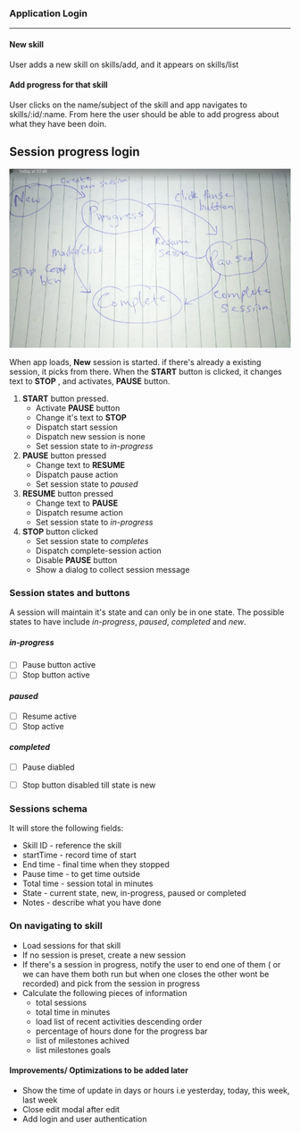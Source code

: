 ### Application Login
***
#### New skill
User adds a new skill on skills/add, and it appears on skills/list

#### Add progress for that skill
User clicks on the name/subject of the skill and app navigates to skills/:id/:name. From here the user should be able to add progress about what they have been doin.

## Session progress login
![Logic](logic.png)

When app loads, **New** session is started. if there's already a existing session, it picks from there. When the **START** button is clicked, it changes text to **STOP** , and activates, **PAUSE** button.

1. **START** button pressed.
    - Activate **PAUSE** button
    - Change it's text to **STOP**
    - Dispatch start session
    - Dispatch new session is none
    - Set session state to *in-progress*
2. **PAUSE** button pressed
    - Change text to **RESUME**
    - Dispatch pause action
    - Set session state to *paused*
3. **RESUME** button pressed
    - Change text to **PAUSE**
    - Dispatch resume action
    - Set session state to *in-progress*
4. **STOP** button clicked
    - Set session state to *completes*
    - Dispatch complete-session action
    - Disable  **PAUSE** button
    - Show a dialog to collect session message

### Session states and buttons
A session will maintain it's state and can only be in one state. The possible states to have include *in-progress*, *paused*, *completed* and *new*.

##### *in-progress*
   - [ ] Pause button active
   - [ ] Stop button active

#### *paused*
   - [ ] Resume active
   - [ ] Stop active

#### *completed*
   - [ ] Pause diabled
   - [ ] Stop button disabled till state is new


### Sessions schema
It will store the following fields:
   - Skill ID - reference the skill
   - startTime - record time of start
   - End time - final time when they stopped
   - Pause time - to get time outside
   - Total time - session total in minutes
   - State - current state, new, in-progress, paused or completed
   - Notes - describe what you have done

### On navigating to skill
   - Load sessions for that skill
   - If no session is preset, create a new session
   - If there's a session in progress, notify the user to end one of them ( or we can have them both run but when one closes the other wont be recorded) and pick from the session in progress
   - Calculate the following pieces of information
        - total sessions
        - total time in minutes
        - load list of recent activities descending order
        - percentage of hours done for the progress bar
        - list of milestones achived
        - list milestones goals

#### Improvements/ Optimizations to be added later
 - Show the time of update in days or hours i.e yesterday, today, this week, last week
 - Close edit modal after edit
 - Add login and user authentication

